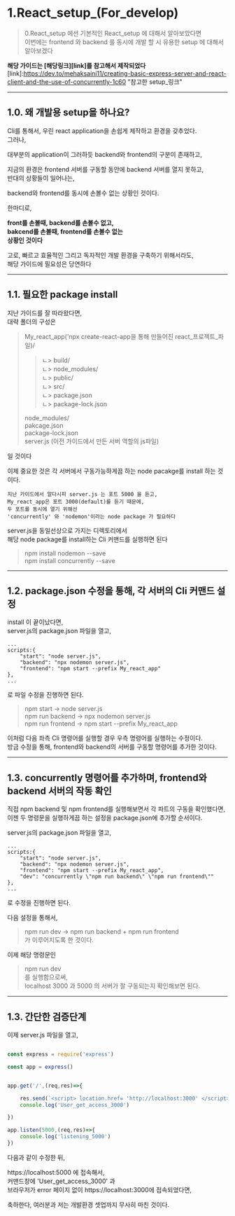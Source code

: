 # 1.React_setup_(For_develop)   

>    0.React_setup 에선 기본적인 React_setup 에 대해서 알아보았다면   
>    이번에는 frontend 와 backend 를 동시에 개발 할 시 유용한 setup 에 대해서 알아보겠다   

**해당 가이드는 [해당링크][link]를 참고해서 제작되었다**   
[link]:https://dev.to/mehaksaini11/creating-basic-express-server-and-react-client-and-the-use-of-concurrently-1c60 "참고한 setup_링크"   

* * *   



## 1.0. 왜 개발용 setup을 하나요?   

Cli를 통해서, 우린 react application을 손쉽게 제작하고 환경을 갖추었다.  
그러나,   

대부분의 application이 그러하듯 backend와 frontend의 구분이 존재하고,   

지금의 환경은 frontend 서버를 구동할 동안에 backend 서버를 열지 못하고,   
반대의 상황들이 일어나는,   

backend와 frontend를 동시에 손볼수 없는 상황인 것이다.   

한마디로,   

**front를 손볼때, backend를 손볼수 없고,**    
**bakcend를 손볼때, frontend를 손볼수 없는**   
**상황인 것이다**   

고로, 빠르고 효율적인 그리고 독자적인 개발 환경을 구축하기 위해서라도,   
해당 가이드에 필요성은 당연하다   




* * *



## 1.1. 필요한 package install   

지난 가이드를 잘 따라왔다면,   
대략 폴더의 구성은   

>   My_react_app('npx create-react-app을 통해 만들어진 react_프로젝트_파일)/    
>   
>   >   ㄴ> build/   
>   >   ㄴ> node_modules/   
>   >   ㄴ> public/   
>   >   ㄴ> src/    
>   >   ㄴ> package.json   
>   >   ㄴ> package-lock.json    
>   
>   node_modules/   
>   pakcage.json   
>   package-lock.json    
>   server.js (이전 가이드에서 만든 서버 역할의 js파일)   

일 것이다   




이제 중요한 것은 각 서버에서 구동가능하게끔 하는 node pacakge를 install 하는 것이다.   

    지난 가이드에서 알다시피 server.js 는 포트 5000 을 듣고,   
    My_react_app은 포트 3000(default)를 듣기 때문에,   
    두 포트를 동시에 열기 위해선   
    'concurrently' 와 'nodemon'이라는 node package 가 필요하다   




server.js을 동일선상으로 가지는 디렉토리에서   
해당 node package를 install하는 Cli 커맨드를 실행하면 된다   

>   npm install nodemon --save   
>   npm install concurrently --save   

* * *   





## 1.2. package.json 수정을 통해, 각 서버의 Cli 커맨드 설정   

install 이 끝이났다면,   
server.js의 package.json 파일을 열고,   

    ...   
    scripts:{   
        "start": "node server.js",   
        "backend": "npx nodemon server.js",   
        "frontend": "npm start --prefix My_react_app"   
    },   
    ...   

로 파일 수정을 진행하면 된다.   




>   npm start -> node server.js   
>   npm run backend -> npx nodemon server.js   
>   npm run frontend -> npm start --prefix My_react_app   

이처럼 다음 좌측 Cli 명령어를 실행할 경우 우측 명령어를 실행하는 수정이다.   
방금 수정을 통해, frontend와 backend의 서버를 구동할 명령어를 추가한 것이다.   

* * *   





## 1.3. concurrently 명령어를 추가하며, frontend와 backend 서버의 작동 확인   


직접 npm backend 및 npm frontend를 실행해보면서 각 파트의 구동을 확인했다면,   
이젠 두 명령문을 실행하게끔 하는 설정을 package.json에 추가할 순서이다.   

server.js의 package.json 파일을 열고,   

    ...   
    scripts:{   
        "start": "node server.js",   
        "backend": "npx nodemon server.js",   
        "frontend": "npm start --prefix My_react_app",   
        "dev": "concurrently \"npm run backend\" \"npm run frontend\""   
    },   
    ...   

로 수정을 진행하면 된다.




다음 설정을 통해서,   
>   npm run dev -> npm run backend + npm run frontend    
가 이루어지도록 한 것이다.   

이제 해당 명령문인   
>   npm run dev   
를 실행함으로써,   
localhost 3000 과 5000 의 서버가 잘 구동되는지 확인해보면 된다.   

* * *   



## 1.3. 간단한 검증단계   

이제 server.js 파일을 열고,   

```javascript

const express = require('express')

const app = express()


app.get('/',(req,res)=>{

    res.send(`<script> location.href= 'http://localhost:3000' </script>`)
    console.log('User_get_access_3000')

})

app.listen(5000,(req,res)=>{
    console.log('listening_5000')
})

```




다음과 같이 수정한 뒤,   

https://localhost:5000 에 접속해서,   
커맨드창에 'User_get_access_3000' 과   
브라우저가 error 페이지 없이 https://localhost:3000에 접속되었다면,

축하한다, 여러분과 저는 개발환경 셋업까지 무사히 마친 것이다.   
